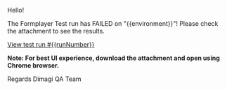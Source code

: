 Hello!

The Formplayer Test run has FAILED on "{{environment}}"! Please check the attachment to see the results.

[View test run #{{runNumber}}]({{actionRunLink}})

**Note: For best UI experience, download the attachment and open using Chrome browser.**

Regards
Dimagi QA Team
